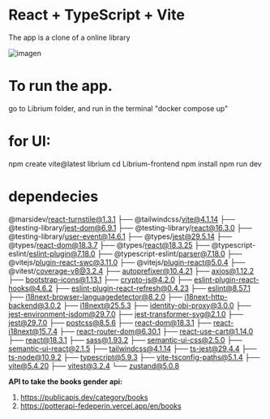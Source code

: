 # React + TypeScript + Vite

The app is a clone of a online library

![imagen](https://github.com/user-attachments/assets/c4bccf85-ca3d-4453-8363-a922b6d4e212)

# To run the app.

go to Librium folder, and run in the terminal "docker compose up"


# for UI: 

npm create vite@latest librium
cd Librium-frontend
npm install
npm run dev


# dependecies

 @marsidev/react-turnstile@1.3.1
├── @tailwindcss/vite@4.1.14
├── @testing-library/jest-dom@6.9.1
├── @testing-library/react@16.3.0
├── @testing-library/user-event@14.6.1
├── @types/jest@29.5.14
├── @types/react-dom@18.3.7
├── @types/react@18.3.25
├── @typescript-eslint/eslint-plugin@7.18.0
├── @typescript-eslint/parser@7.18.0
├── @vitejs/plugin-react-swc@3.11.0
├── @vitejs/plugin-react@5.0.4
├── @vitest/coverage-v8@3.2.4
├── autoprefixer@10.4.21
├── axios@1.12.2
├── bootstrap-icons@1.13.1
├── crypto-js@4.2.0
├── eslint-plugin-react-hooks@4.6.2
├── eslint-plugin-react-refresh@0.4.23
├── eslint@8.57.1
├── i18next-browser-languagedetector@8.2.0
├── i18next-http-backend@3.0.2
├── i18next@25.5.3
├── identity-obj-proxy@3.0.0
├── jest-environment-jsdom@29.7.0
├── jest-transformer-svg@2.1.0
├── jest@29.7.0
├── postcss@8.5.6
├── react-dom@18.3.1
├── react-i18next@15.7.4
├── react-router-dom@6.30.1
├── react-use-cart@1.14.0
├── react@18.3.1
├── sass@1.93.2
├── semantic-ui-css@2.5.0
├── semantic-ui-react@2.1.5
├── tailwindcss@4.1.14
├── ts-jest@29.4.4
├── ts-node@10.9.2
├── typescript@5.9.3
├── vite-tsconfig-paths@5.1.4
├── vite@5.4.20
├── vitest@3.2.4
└── zustand@5.0.8


**API to take the books gender api:**

1. https://publicapis.dev/category/books
2. https://potterapi-fedeperin.vercel.app/en/books
